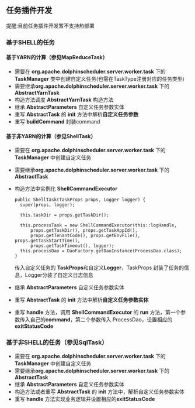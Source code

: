 ## 任务插件开发

提醒:目前任务插件开发暂不支持热部署

### 基于SHELL的任务

#### 基于YARN的计算（参见MapReduceTask）

- 需要在 **org.apache.dolphinscheduler.server.worker.task** 下的 **TaskManager** 类中创建自定义任务(也需在TaskType注册对应的任务类型)
- 需要继承**org.apache.dolphinscheduler.server.worker.task** 下的 **AbstractYarnTask**
- 构造方法调度 **AbstractYarnTask** 构造方法
- 继承 **AbstractParameters** 自定义任务参数实体
- 重写 **AbstractTask** 的 **init** 方法中解析**自定义任务参数**
- 重写 **buildCommand** 封装command



#### 基于非YARN的计算（参见ShellTask）
- 需要在 **org.apache.dolphinscheduler.server.worker.task** 下的 **TaskManager** 中创建自定义任务

- 需要继承**org.apache.dolphinscheduler.server.worker.task** 下的 **AbstractTask**

- 构造方法中实例化 **ShellCommandExecutor**

  ```
  public ShellTask(TaskProps props, Logger logger) {
    super(props, logger);
  
    this.taskDir = props.getTaskDir();
  
    this.processTask = new ShellCommandExecutor(this::logHandle,
        props.getTaskDir(), props.getTaskAppId(),
        props.getTenantCode(), props.getEnvFile(), props.getTaskStartTime(),
        props.getTaskTimeout(), logger);
    this.processDao = DaoFactory.getDaoInstance(ProcessDao.class);
  }
  ```

  传入自定义任务的 **TaskProps**和自定义**Logger**，TaskProps 封装了任务的信息，Logger分装了自定义日志信息

- 继承 **AbstractParameters** 自定义任务参数实体

- 重写 **AbstractTask** 的 **init** 方法中解析**自定义任务参数实体**

- 重写 **handle** 方法，调用 **ShellCommandExecutor** 的 **run** 方法，第一个参数传入自己的**command**，第二个参数传入 ProcessDao，设置相应的 **exitStatusCode**

### 基于非SHELL的任务（参见SqlTask）

- 需要在 **org.apache.dolphinscheduler.server.worker.task** 下的 **TaskManager** 中创建自定义任务
- 需要继承**org.apache.dolphinscheduler.server.worker.task** 下的 **AbstractTask**
- 继承 **AbstractParameters** 自定义任务参数实体
- 构造方法或者重写 **AbstractTask** 的 **init** 方法中，解析自定义任务参数实体
- 重写 **handle** 方法实现业务逻辑并设置相应的**exitStatusCode**

